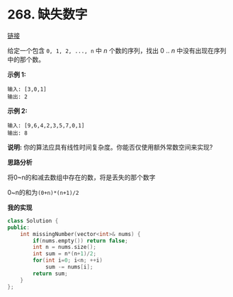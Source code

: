 # 268. 缺失数字

[链接](https://leetcode-cn.com/problems/missing-number/description/)

给定一个包含 `0, 1, 2, ..., n` 中 *n* 个数的序列，找出 0 .. *n* 中没有出现在序列中的那个数。

**示例 1:**

```
输入: [3,0,1]
输出: 2
```

**示例 2:**

```
输入: [9,6,4,2,3,5,7,0,1]
输出: 8
```

**说明:**
 你的算法应具有线性时间复杂度。你能否仅使用额外常数空间来实现?

**思路分析**

将0~n的和减去数组中存在的数，将是丢失的那个数字

0~n的和为`(0+n)*(n+1)/2`

**我的实现**

```c++
class Solution {
public:
    int missingNumber(vector<int>& nums) {
        if(nums.empty()) return false;
        int n = nums.size();
        int sum = n*(n+1)/2;
        for(int i=0; i<n; ++i)
            sum -= nums[i];
        return sum;
    }
};
```

